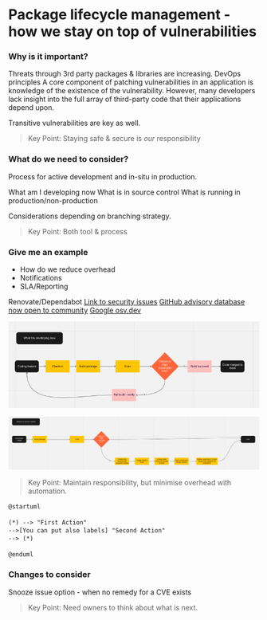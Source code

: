 
# Package lifecycle management - how we stay on top of vulnerabilities



### Why is it important? 
Threats through 3rd party packages & libraries are increasing. 
DevOps principles
A core component of patching vulnerabilities in an application is knowledge of the existence of the vulnerability. However, many developers lack insight into the full array of third-party code that their applications depend upon.

Transitive vulnerabilities are key as well. 

> Key Point: Staying safe & secure is *our* responsibility

### What do we need to consider? 
Process for active development and in-situ in production.

What am I developing now
What is in source control
What is running in production/non-production

Considerations depending on branching strategy.

> Key Point: Both tool & process

### Give me an example
- How do we reduce overhead
- Notifications
- SLA/Reporting

Renovate/Dependabot
[Link to security issues](https://github.com/renovatebot/renovate/issues/6562)
[GitHub advisory database now open to community](https://github.blog/2022-02-22-github-advisory-database-now-open-to-community-contributions/)
[Google osv.dev](https://github.com/google/osv.dev)


![What I'm developing now](../images/what_im_developing_now.png)

![What is in source control](../images/what_is_in_source_control.png)

> Key Point: Maintain responsibility, but minimise overhead with automation. 

```plantuml
@startuml

(*) --> "First Action"
-->[You can put also labels] "Second Action"
--> (*)

@enduml
```

### Changes to consider

Snooze issue option - when no remedy for a CVE exists

> Key Point: Need owners to think about what is next. 